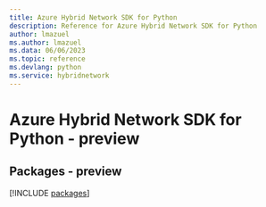 ```yaml
---
title: Azure Hybrid Network SDK for Python
description: Reference for Azure Hybrid Network SDK for Python
author: lmazuel
ms.author: lmazuel
ms.data: 06/06/2023
ms.topic: reference
ms.devlang: python
ms.service: hybridnetwork
---
```

# Azure Hybrid Network SDK for Python - preview
## Packages - preview
[!INCLUDE [packages](hybrid-network-index.md)]
